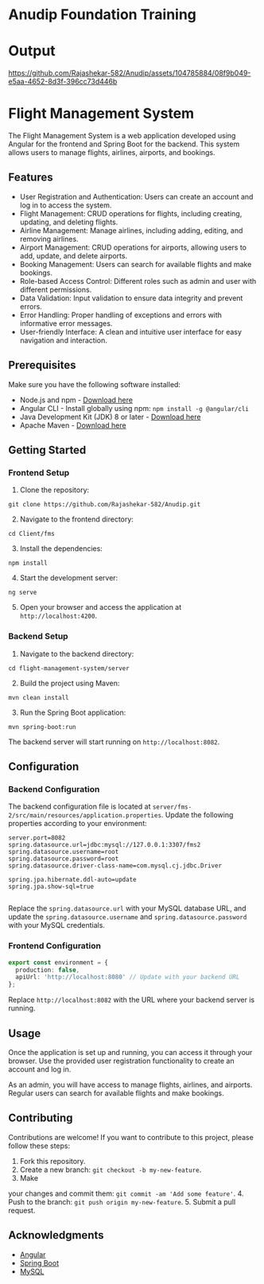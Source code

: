 # Anudip Foundation Training
# Output


https://github.com/Rajashekar-582/Anudip/assets/104785884/08f9b049-e5aa-4652-8d3f-396cc73d446b



# Flight Management System

The Flight Management System is a web application developed using Angular for the frontend and Spring Boot for the backend. This system allows users to manage flights, airlines, airports, and bookings.

## Features

- User Registration and Authentication: Users can create an account and log in to access the system.
- Flight Management: CRUD operations for flights, including creating, updating, and deleting flights.
- Airline Management: Manage airlines, including adding, editing, and removing airlines.
- Airport Management: CRUD operations for airports, allowing users to add, update, and delete airports.
- Booking Management: Users can search for available flights and make bookings.
- Role-based Access Control: Different roles such as admin and user with different permissions.
- Data Validation: Input validation to ensure data integrity and prevent errors.
- Error Handling: Proper handling of exceptions and errors with informative error messages.
- User-friendly Interface: A clean and intuitive user interface for easy navigation and interaction.

## Prerequisites

Make sure you have the following software installed:

- Node.js and npm - [Download here](https://nodejs.org)
- Angular CLI - Install globally using npm: `npm install -g @angular/cli`
- Java Development Kit (JDK) 8 or later - [Download here](https://www.oracle.com/java/technologies/javase-jdk11-downloads.html)
- Apache Maven - [Download here](https://maven.apache.org/download.cgi)

## Getting Started

### Frontend Setup

1. Clone the repository:

```shell
git clone https://github.com/Rajashekar-582/Anudip.git
```

2. Navigate to the frontend directory:

```shell
cd Client/fms
```

3. Install the dependencies:

```shell
npm install
```

4. Start the development server:

```shell
ng serve
```

5. Open your browser and access the application at `http://localhost:4200`.

### Backend Setup

1. Navigate to the backend directory:

```shell
cd flight-management-system/server
```

2. Build the project using Maven:

```shell
mvn clean install
```

3. Run the Spring Boot application:

```shell
mvn spring-boot:run
```

The backend server will start running on `http://localhost:8082`.

## Configuration

### Backend Configuration

The backend configuration file is located at `server/fms-2/src/main/resources/application.properties`. Update the following properties according to your environment:

```properties
server.port=8082
spring.datasource.url=jdbc:mysql://127.0.0.1:3307/fms2
spring.datasource.username=root
spring.datasource.password=root
spring.datasource.driver-class-name=com.mysql.cj.jdbc.Driver

spring.jpa.hibernate.ddl-auto=update
spring.jpa.show-sql=true


```

Replace the `spring.datasource.url` with your MySQL database URL, and update the `spring.datasource.username` and `spring.datasource.password` with your MySQL credentials.

### Frontend Configuration

```typescript
export const environment = {
  production: false,
  apiUrl: 'http://localhost:8080' // Update with your backend URL
};
```

Replace `http://localhost:8082` with the URL where your backend server is running.

## Usage

Once the application is set up and running, you can access it through your browser. Use the provided user registration functionality to create an account and log in.

As an admin, you will have access to manage flights, airlines, and airports. Regular users can search for available flights and make bookings.

## Contributing

Contributions are welcome! If you want to contribute to this project, please follow these steps:

1. Fork this repository.
2. Create a new branch: `git checkout -b my-new-feature`.
3. Make

 your changes and commit them: `git commit -am 'Add some feature'`.
4. Push to the branch: `git push origin my-new-feature`.
5. Submit a pull request.


## Acknowledgments

- [Angular](https://angular.io/)
- [Spring Boot](https://spring.io/projects/spring-boot)
- [MySQL](https://www.mysql.com/)

